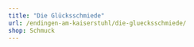 ```yaml
---
title: "Die Glücksschmiede"
url: /endingen-am-kaiserstuhl/die-gluecksschmiede/
shop: Schmuck
---
```

